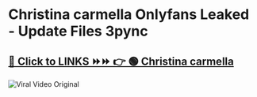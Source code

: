 
 # Christina carmella Onlyfans Leaked - Update Files 3pync

## <h2><a href="https://clipsfans.com/Christina_carmella&ref=git">🔗 Click to LINKS ⏩⏩ 👉 🟢 Christina carmella </a></h2>

<a href="https://clipsfans.com/Christina_carmella&ref=git" rel="nofollow" data-target="animated-image.originalLink"><img src="https://i.ibb.co.com/xMMVF88/686577567.gif" alt="Viral Video Original" style="max-width: 100%; display: inline-block;" data-target="animated-image.originalImage"></a>

